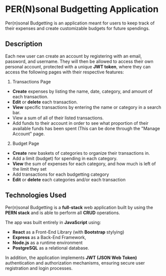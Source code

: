 # PER(N)sonal Budgetting Application

Per(n)sonal Budgetting is an application meant for users to keep track of their expenses and create customizable budgets for future spendings.

## Description 

Each new user can create an account by registering with an email, password, and username. They will then be allowed to access their own personal account, protected with a unique **JWT token**, where they can access the following pages with their respective features:

1. Transactions Page
* **Create** expenses by listing the name, date, category, and amount of each transaction.
* **Edit** or **delete** each transaction.
* **View** specific transactions by entering the name or category in a search bar.
* View a sum of all of their listed transactions.
* Add funds to their account in order to see what proportion of their available funds has been spent (This can be done through the "Manage Account" page.

2. Budget Page
* **Create** new baskets of categories to organize their transactions in.
* Add a limit (budget) for spending in each category.
* **View** the sum of expenses for each category, and how much is left of the limit they set
* Add transactions for each budgetting category
* **Edit** or **delete** each categories and/or each transaction

## Technologies Used

Per(n)sonal Budgetting is a **full-stack** web application built by using the **PERN stack** and is able to perform all **CRUD** operations.

The app was built entirely in **JavaScript** using: 
* **React** as a Front-End Library (with **Bootstrap** stylying) 
* **Express** as a Back-End Framework,
* **Node.js** as a runtime environment
* **PostgreSQL** as a relational database. 

In addition, the application implements **JWT (JSON Web Token)** authentication and authorization mechanisms, ensuring secure user registration and login processes.
